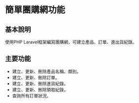 # 簡單團購網功能

## 基本說明
使用PHP Laravel框架編寫團購網，可建立產品、訂單、進出貨紀錄。

## 主要功能
* 建立、更新、刪除產品名稱、類別。
* 建立、更新、刪除訂單。
* 建立、更新、刪除進貨紀錄。
* 建立、更新、刪除領取紀錄。
* 查詢所有訂單狀況。
